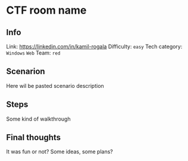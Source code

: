 # CTF room name

## Info

Link: https://linkedin.com/in/kamil-rogala
Difficulty: `easy`
Tech category: `Windows` `Web`
Team: `red`

## Scenarion

Here wil be pasted scenario description

## Steps

Some kind of walkthrough

## Final thoughts

It was fun or not? Some ideas, some plans?

